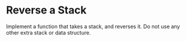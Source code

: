 # Reverse a Stack

Implement a function that takes a stack, and reverses it. Do not use any other extra stack or data structure.
